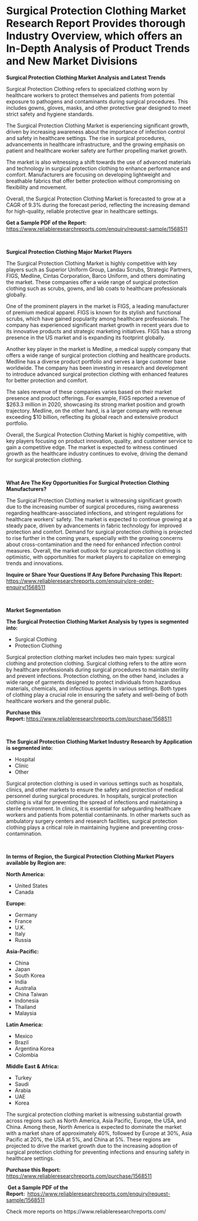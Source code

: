 <p><h1>Surgical Protection Clothing Market Research Report Provides thorough Industry Overview, which offers an In-Depth Analysis of Product Trends and New Market Divisions</h1></p><p><strong>Surgical Protection Clothing Market Analysis and Latest Trends</strong></p>
<p><p>Surgical Protection Clothing refers to specialized clothing worn by healthcare workers to protect themselves and patients from potential exposure to pathogens and contaminants during surgical procedures. This includes gowns, gloves, masks, and other protective gear designed to meet strict safety and hygiene standards.</p><p>The Surgical Protection Clothing Market is experiencing significant growth, driven by increasing awareness about the importance of infection control and safety in healthcare settings. The rise in surgical procedures, advancements in healthcare infrastructure, and the growing emphasis on patient and healthcare worker safety are further propelling market growth.</p><p>The market is also witnessing a shift towards the use of advanced materials and technology in surgical protection clothing to enhance performance and comfort. Manufacturers are focusing on developing lightweight and breathable fabrics that offer better protection without compromising on flexibility and movement.</p><p>Overall, the Surgical Protection Clothing Market is forecasted to grow at a CAGR of 9.3% during the forecast period, reflecting the increasing demand for high-quality, reliable protective gear in healthcare settings.</p></p>
<p><strong>Get a Sample PDF of the Report:&nbsp;</strong> <a href="https://www.reliableresearchreports.com/enquiry/request-sample/1568511">https://www.reliableresearchreports.com/enquiry/request-sample/1568511</a></p>
<p>&nbsp;</p>
<p><strong>Surgical Protection Clothing Major Market Players</strong></p>
<p><p>The Surgical Protection Clothing Market is highly competitive with key players such as Superior Uniform Group, Landau Scrubs, Strategic Partners, FIGS, Medline, Cintas Corporation, Barco Uniform, and others dominating the market. These companies offer a wide range of surgical protection clothing such as scrubs, gowns, and lab coats to healthcare professionals globally.</p><p>One of the prominent players in the market is FIGS, a leading manufacturer of premium medical apparel. FIGS is known for its stylish and functional scrubs, which have gained popularity among healthcare professionals. The company has experienced significant market growth in recent years due to its innovative products and strategic marketing initiatives. FIGS has a strong presence in the US market and is expanding its footprint globally.</p><p>Another key player in the market is Medline, a medical supply company that offers a wide range of surgical protection clothing and healthcare products. Medline has a diverse product portfolio and serves a large customer base worldwide. The company has been investing in research and development to introduce advanced surgical protection clothing with enhanced features for better protection and comfort.</p><p>The sales revenue of these companies varies based on their market presence and product offerings. For example, FIGS reported a revenue of $263.3 million in 2020, showcasing its strong market position and growth trajectory. Medline, on the other hand, is a larger company with revenue exceeding $10 billion, reflecting its global reach and extensive product portfolio.</p><p>Overall, the Surgical Protection Clothing Market is highly competitive, with key players focusing on product innovation, quality, and customer service to gain a competitive edge. The market is expected to witness continued growth as the healthcare industry continues to evolve, driving the demand for surgical protection clothing.</p></p>
<p>&nbsp;</p>
<p><strong>What Are The Key Opportunities For Surgical Protection Clothing Manufacturers?</strong></p>
<p><p>The Surgical Protection Clothing market is witnessing significant growth due to the increasing number of surgical procedures, rising awareness regarding healthcare-associated infections, and stringent regulations for healthcare workers' safety. The market is expected to continue growing at a steady pace, driven by advancements in fabric technology for improved protection and comfort. Demand for surgical protection clothing is projected to rise further in the coming years, especially with the growing concerns about cross-contamination and the need for enhanced infection control measures. Overall, the market outlook for surgical protection clothing is optimistic, with opportunities for market players to capitalize on emerging trends and innovations.</p></p>
<p><strong>Inquire or Share Your Questions If Any Before Purchasing This Report:</strong> <a href="https://www.reliableresearchreports.com/enquiry/pre-order-enquiry/1568511">https://www.reliableresearchreports.com/enquiry/pre-order-enquiry/1568511</a></p>
<p>&nbsp;</p>
<p><strong>Market Segmentation</strong></p>
<p><strong>The Surgical Protection Clothing Market Analysis by types is segmented into:</strong></p>
<p><ul><li>Surgical Clothing</li><li>Protection Clothing</li></ul></p>
<p><p>Surgical protection clothing market includes two main types: surgical clothing and protection clothing. Surgical clothing refers to the attire worn by healthcare professionals during surgical procedures to maintain sterility and prevent infections. Protection clothing, on the other hand, includes a wide range of garments designed to protect individuals from hazardous materials, chemicals, and infectious agents in various settings. Both types of clothing play a crucial role in ensuring the safety and well-being of both healthcare workers and the general public.</p></p>
<p><strong>Purchase this Report:&nbsp;</strong><a href="https://www.reliableresearchreports.com/purchase/1568511">https://www.reliableresearchreports.com/purchase/1568511</a></p>
<p>&nbsp;</p>
<p><strong>The Surgical Protection Clothing Market Industry Research by Application is segmented into:</strong></p>
<p><ul><li>Hospital</li><li>Clinic</li><li>Other</li></ul></p>
<p><p>Surgical protection clothing is used in various settings such as hospitals, clinics, and other markets to ensure the safety and protection of medical personnel during surgical procedures. In hospitals, surgical protection clothing is vital for preventing the spread of infections and maintaining a sterile environment. In clinics, it is essential for safeguarding healthcare workers and patients from potential contaminants. In other markets such as ambulatory surgery centers and research facilities, surgical protection clothing plays a critical role in maintaining hygiene and preventing cross-contamination.</p></p>
<p>&nbsp;</p>
<p><strong>In terms of Region, the Surgical Protection Clothing Market Players available by Region are:</strong></p>
<p>
    <p> <strong> North America: </strong>
        <ul>
            <li>United States</li>
            <li>Canada</li>
        </ul>
        </p> 
    <p> <strong> Europe: </strong>
        <ul>
            <li>Germany</li>
            <li>France</li>
            <li>U.K.</li>
            <li>Italy</li>
            <li>Russia</li>
        </ul>
        </p> 
    <p> <strong> Asia-Pacific: </strong>
        <ul>
            <li>China</li>
            <li>Japan</li>
            <li>South Korea</li>
            <li>India</li>
            <li>Australia</li>
            <li>China Taiwan</li>
            <li>Indonesia</li>
            <li>Thailand</li>
            <li>Malaysia</li>
        </ul>
        </p> 
    <p> <strong> Latin America: </strong>
        <ul>
            <li>Mexico</li>
            <li>Brazil</li>
            <li>Argentina Korea</li>
            <li>Colombia</li>
        </ul>
        </p> 
    <p> <strong> Middle East & Africa: </strong>
        <ul>
            <li>Turkey</li>
            <li>Saudi</li>
            <li>Arabia</li>
            <li>UAE</li>
            <li>Korea</li>
        </ul>
    </p>
    </p>
<p><p>The surgical protection clothing market is witnessing substantial growth across regions such as North America, Asia Pacific, Europe, the USA, and China. Among these, North America is expected to dominate the market with a market share of approximately 40%, followed by Europe at 30%, Asia Pacific at 20%, the USA at 5%, and China at 5%. These regions are projected to drive the market growth due to the increasing adoption of surgical protection clothing for preventing infections and ensuring safety in healthcare settings.</p></p>
<p><strong>Purchase this Report: </strong><a href="https://www.reliableresearchreports.com/purchase/1568511">https://www.reliableresearchreports.com/purchase/1568511</a></p>
<p>&nbsp;<strong>Get a Sample PDF of the Report:&nbsp;&nbsp;</strong><a href="https://www.reliableresearchreports.com/enquiry/request-sample/1568511">https://www.reliableresearchreports.com/enquiry/request-sample/1568511</a></p>
<p><strong></strong></p>
<p>Check more reports on https://www.reliableresearchreports.com/</p>